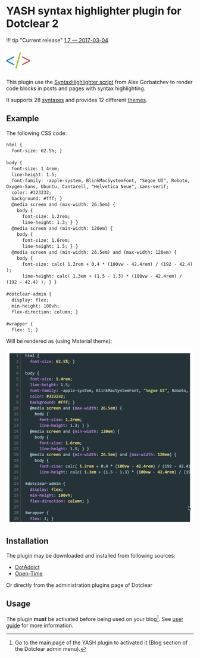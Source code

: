 # YASH syntax highlighter plugin for Dotclear 2

!!! tip "Current release"
    [1.7 — 2017-03-04](https://open-time.net/post/2017/03/04/Plugin-Yash-17-pour-Dotclear)

![](img/icon-big.png)

This plugin use the [SyntaxHighlighter script](http://alexgorbatchev.com/SyntaxHighlighter) from Alex Gorbatchev to render code blocks in posts and pages with syntax highlighting.

It supports 28 [syntaxes](/user-guide/usage/#available-syntaxes) and provides 12 different [themes](/user-guide/settings#presentation).

## Example

The following CSS code:

```
html {
  font-size: 62.5%; }

body {
  font-size: 1.4rem;
  line-height: 1.5;
  font-family: -apple-system, BlinkMacSystemFont, "Segoe UI", Roboto, Oxygen-Sans, Ubuntu, Cantarell, "Helvetica Neue", sans-serif;
  color: #323232;
  background: #fff; }
  @media screen and (max-width: 26.5em) {
    body {
      font-size: 1.2rem;
      line-height: 1.3; } }
  @media screen and (min-width: 120em) {
    body {
      font-size: 1.6rem;
      line-height: 1.5; } }
  @media screen and (min-width: 26.5em) and (max-width: 120em) {
    body {
      font-size: calc( 1.2rem + 0.4 * (100vw - 42.4rem) / (192 - 42.4) );
      line-height: calc( 1.3em + (1.5 - 1.3) * (100vw - 42.4rem) / (192 - 42.4) ); } }

#dotclear-admin {
  display: flex;
  min-height: 100vh;
  flex-direction: column; }

#wrapper {
  flex: 1; }
```

Will be rendered as (using Material theme):

![YASH sample](img/yash-sample.jpg)

## Installation

The plugin may be downloaded and installed from following sources:

 * [DotAddict](http://plugins.dotaddict.org/dc2/details/yash)
 * [Open-Time](https://open-time.net/post/2017/03/04/Plugin-Yash-17-pour-Dotclear)

Or directly from the administration plugins page of Dotclear

## Usage

The plugin **must** be activated before being used on your blog[^1]. See [user guide](user-guide/usage.md) for more information.

[^1]: Go to the main page of the YASH plugin to activated it (Blog section of the Dotclear admin menu).

